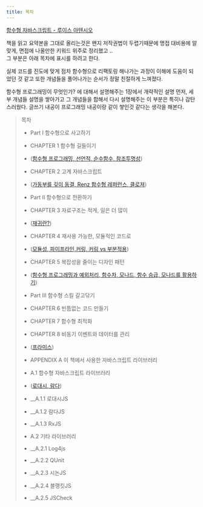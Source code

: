 ```yaml
---
title: 목차
---
```


[함수형 자바스크립트 - 루이스 아텐시오](https://www.hanbit.co.kr/store/books/look.php?p_code=B2731337630)

책을 읽고 요약본을 그대로 올리는것은 왠지 저작권법이 두렵기때문에 
명접 대비용에 알맞게, 면접에 나올만한 키워드 위주로 정리했고 ..  
그 부분은 아래 목차에 표시를 하려고 한다. 

실제 코드를 진도에 맞게 점차 함수형으로 리팩토링 해나가는 과정이 
이해에 도움이 되었던 것 같고 
또한 개념들을 풀어나가는 순서가 정말 친절하게 느껴졌다. 

함수형 프로그래밍이 무엇인가? 에 대해서 설명해주는 1장에서
개략적인 설명 먼저, 세부 개념들 설명을 쌓아가고 그 개념들을 합해서 
다시 설명해주는 이 부분은 특히나 감탄스러웠다. 
글쓰기 내공이 프로그래밍 내공이랑 같이 쌓인것 같다는 생각을 해본다. 

> 목차 
>
> - Part I 함수형으로 사고하기 
> - CHAPTER 1 함수형 길들이기 
> - ([함수형 프로그래밍, 선언적, 순수함수, 참조투명성](./2.md))
> - CHAPTER 2 고계 자바스크립트 
> - ([가동부를 깊이 동결, Renz 함수형 레퍼런스, 클로져](./3.md))
> - Part II 함수형으로 전환하기 
> - CHAPTER 3 자료구조는 적게, 일은 더 많이 
> - ([재귀란?](./4.md))
> - CHAPTER 4 재사용 가능한, 모듈적인 코드로 
> - ([모듈성, 파이프라인,커링, 커링 vs 부분적용](./5.md))
> - CHAPTER 5 복잡성을 줄이는 디자인 패턴 
> - ([함수형 프로그래밍과 예외처리, 함수차, 모나드, 함수 승급, 모나드를 활용하기](./6.md))
> - Part III 함수형 스킬 갈고닦기
> 
> - CHAPTER 6 빈틈없는 코드 만들기 
> - CHAPTER 7 함수형 최적화 
> - CHAPTER 8 비동기 이벤트와 데이터를 관리 
> - ([프라미스](./8.md))
> - APPENDIX A 이 책에서 사용한 자바스크립트 라이브러리
> - A.1 함수형 자바스크립트 라이브러리
> - ([로대시, 람다](./9.md))
> - __A.1.1 로대시JS
> - __A.1.2 람다JS
> - __A.1.3 RxJS
> - A.2 기타 라이브러리
> - __A.2.1 Log4js
> - __A.2.2 QUnit
> - __A.2.3 시논JS
> - __A.2.4 블랭킷JS
> - __A.2.5 JSCheck